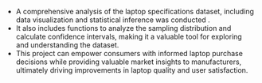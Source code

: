 * A comprehensive analysis of the laptop specifications dataset, including data visualization and statistical inference was conducted .<br>
* It also includes functions to analyze the sampling distribution and calculate confidence intervals, making it a valuable tool for exploring and understanding the dataset. <br>
* This project can empower consumers with informed laptop purchase decisions while providing valuable market insights to manufacturers, ultimately driving improvements in laptop quality and user satisfaction. <br>





